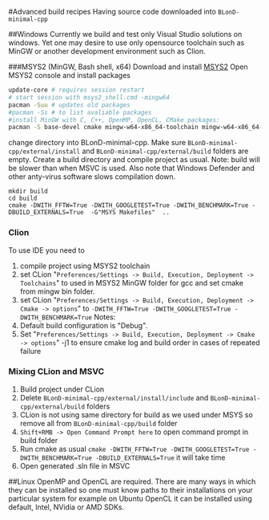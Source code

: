 #Advanced build recipes
Having source code downloaded into `BLonD-minimal-cpp`

##Windows
Currently we build and test only Visual Studio solutions on windows. Yet one may desire to use only opensource
toolchain such as MinGW or another development environment such as Clion.

###MSYS2 (MinGW, Bash shell, x64)
Download and install [MSYS2](https://sourceforge.net/projects/msys2/)
Open MSYS2 console and install packages
```bash
update-core # requires session restart
# start session with msys2_shell.cmd -mingw64
pacman -Suu # updates old packages
#pacman -Ss # to list avaliable packages
#install MinGW with C, C++, OpenMP, OpenCL, CMake packages:
pacman -S base-devel cmake mingw-w64-x86_64-toolchain mingw-w64-x86_64-opencl-headers mingw-w64-x86_64-cmake
```
change directory into BLonD-minimal-cpp.
Make sure `BLonD-minimal-cpp/external/install` and `BLonD-minimal-cpp/external/build` folders are empty.
Create a build directory and compile project as usual. Note: build will be slower than when MSVC is used. Also note that
Windows Defender and other anty-virus software slows compilation down.
```
mkdir build
cd build
cmake -DWITH_FFTW=True -DWITH_GOOGLETEST=True -DWITH_BENCHMARK=True -DBUILD_EXTERNALS=True  -G"MSYS Makefiles"  ..
```

### Clion
To use IDE you need to
1. compile project using MSYS2 toolchain
2. set CLion "`Preferences/Settings -> Build, Execution, Deployment -> Toolchains`" to used in MSYS2 MinGW folder for gcc
 and set cmake from mingw bin folder.
3. set CLion "`Preferences/Settings -> Build, Execution, Deployment -> Cmake -> options`" to
`-DWITH_FFTW=True -DWITH_GOOGLETEST=True -DWITH_BENCHMARK=True`
Notes:
1. Default build configuration is "Debug".
2. Set "`Preferences/Settings -> Build, Execution, Deployment -> Cmake -> options`" -j1 to ensure cmake log and build
order in cases of repeated failure

### Mixing CLion and MSVC
1. Build project under CLion
2. Delete `BLonD-minimal-cpp/external/install/include` and `BLonD-minimal-cpp/external/build` folders
3. CLion is not using same directory for build as we used under MSYS so remove all from  `BLonD-minimal-cpp/build`
folder
4. `Shift+RMB -> Open Command Prompt here` to open command prompt in build folder
5. Run cmake as usual `cmake -DWITH_FFTW=True -DWITH_GOOGLETEST=True -DWITH_BENCHMARK=True -DBUILD_EXTERNALS=True` it
will take time
6. Open generated .sln file in MSVC

##Linux
OpenMP and OpenCL are required. There are many ways in which they can be installed so one must know paths to
their installations on your particular system for example on Ubuntu OpenCL it can be installed using default, Intel,
NVidia or AMD SDKs.